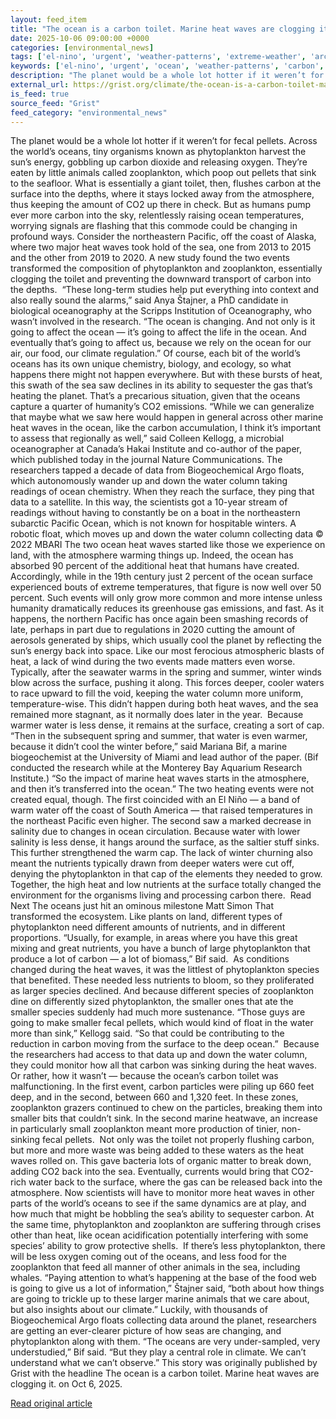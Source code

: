 ```yaml
---
layout: feed_item
title: "The ocean is a carbon toilet. Marine heat waves are clogging it."
date: 2025-10-06 09:00:00 +0000
categories: [environmental_news]
tags: ['el-nino', 'urgent', 'weather-patterns', 'extreme-weather', 'arctic', 'marine-impacts', 'year-2025', 'heatwave', 'ocean-acidification', 'wind-power']
keywords: ['el-nino', 'urgent', 'ocean', 'weather-patterns', 'carbon', 'extreme-weather', 'arctic', 'toilet']
description: "The planet would be a whole lot hotter if it weren’t for fecal pellets"
external_url: https://grist.org/climate/the-ocean-is-a-carbon-toilet-marine-heat-waves-are-clogging-it/
is_feed: true
source_feed: "Grist"
feed_category: "environmental_news"
---
```


The planet would be a whole lot hotter if it weren’t for fecal pellets. Across the world’s oceans, tiny organisms known as phytoplankton harvest the sun’s energy, gobbling up carbon dioxide and releasing oxygen. They’re eaten by little animals called zooplankton, which poop out pellets that sink to the seafloor. What is essentially a giant toilet, then, flushes carbon at the surface into the depths, where it stays locked away from the atmosphere, thus keeping the amount of CO2 up there in check. But as humans pump ever more carbon into the sky, relentlessly raising ocean temperatures, worrying signals are flashing that this commode could be changing in profound ways. Consider the northeastern Pacific, off the coast of Alaska, where two major heat waves took hold of the sea, one from 2013 to 2015 and the other from 2019 to 2020. A new study found the two events transformed the composition of phytoplankton and zooplankton, essentially clogging the toilet and preventing the downward transport of carbon into the depths.&nbsp; “These long-term studies help put everything into context and also really sound the alarms,” said Anya Štajner, a PhD candidate in biological oceanography at the Scripps Institution of Oceanography, who wasn’t involved in the research. “The ocean is changing. And not only is it going to affect the ocean — it&#8217;s going to affect the life in the ocean. And eventually that&#8217;s going to affect us, because we rely on the ocean for our air, our food, our climate regulation.&#8221; Of course, each bit of the world’s oceans has its own unique chemistry, biology, and ecology, so what happens there might not happen everywhere. But with these bursts of heat, this swath of the sea saw declines in its ability to sequester the gas that’s heating the planet. That’s a precarious situation, given that the oceans capture a quarter of humanity’s CO2 emissions. “While we can generalize that maybe what we saw here would happen in general across other marine heat waves in the ocean, like the carbon accumulation, I think it&#8217;s important to assess that regionally as well,” said Colleen Kellogg, a microbial oceanographer at Canada’s Hakai Institute and co-author of the paper, which published today in the journal Nature Communications. The researchers tapped a decade of data from Biogeochemical Argo floats, which autonomously wander up and down the water column taking readings of ocean chemistry. When they reach the surface, they ping that data to a satellite. In this way, the scientists got a 10-year stream of readings without having to constantly be on a boat in the northeastern subarctic Pacific Ocean, which is not known for hospitable winters. A robotic float, which moves up and down the water column collecting data © 2022 MBARI The two ocean heat waves started like those we experience on land, with the atmosphere warming things up. Indeed, the ocean has absorbed 90 percent of the additional heat that humans have created. Accordingly, while in the 19th century just 2 percent of the ocean surface experienced bouts of extreme temperatures, that figure is now well over 50 percent. Such events will only grow more common and more intense unless humanity dramatically reduces its greenhouse gas emissions, and fast. As it happens, the northern Pacific has once again been smashing records of late, perhaps in part due to regulations in 2020 cutting the amount of aerosols generated by ships, which usually cool the planet by reflecting the sun’s energy back into space. Like our most ferocious atmospheric blasts of heat, a lack of wind during the two events made matters even worse. Typically, after the seawater warms in the spring and summer, winter winds blow across the surface, pushing it along. This forces deeper, cooler waters to race upward to fill the void, keeping the water column more uniform, temperature-wise. This didn’t happen during both heat waves, and the sea remained more stagnant, as it normally does later in the year.&nbsp; Because warmer water is less dense, it remains at the surface, creating a sort of cap. “Then in the subsequent spring and summer, that water is even warmer, because it didn&#8217;t cool the winter before,” said Mariana Bif, a marine biogeochemist at the University of Miami and lead author of the paper. (Bif conducted the research while at the Monterey Bay Aquarium Research Institute.) “So the impact of marine heat waves starts in the atmosphere, and then it&#8217;s transferred into the ocean.” The two heating events were not created equal, though. The first coincided with an El Niño — a band of warm water off the coast of South America — that raised temperatures in the northeast Pacific even higher. The second saw a marked decrease in salinity due to changes in ocean circulation. Because water with lower salinity is less dense, it hangs around the surface, as the saltier stuff sinks. This further strengthened the warm cap. The lack of winter churning also meant the nutrients typically drawn from deeper waters were cut off, denying the phytoplankton in that cap of the elements they needed to grow. Together, the high heat and low nutrients at the surface totally changed the environment for the organisms living and processing carbon there.&nbsp; Read Next The oceans just hit an ominous milestone Matt Simon That transformed the ecosystem. Like plants on land, different types of phytoplankton need different amounts of nutrients, and in different proportions. “Usually, for example, in areas where you have this great mixing and great nutrients, you have a bunch of large phytoplankton that produce a lot of carbon — a lot of biomass,” Bif said.&nbsp; As conditions changed during the heat waves, it was the littlest of phytoplankton species that benefited. These needed less nutrients to bloom, so they proliferated as larger species declined. And because different species of zooplankton dine on differently sized phytoplankton, the smaller ones that ate the smaller species suddenly had much more sustenance. “Those guys are going to make smaller fecal pellets, which would kind of float in the water more than sink,” Kellogg said. “So that could be contributing to the reduction in carbon moving from the surface to the deep ocean.”&nbsp; Because the researchers had access to that data up and down the water column, they could monitor how all that carbon was sinking during the heat waves. Or rather, how it wasn’t — because the ocean’s carbon toilet was malfunctioning. In the first event, carbon particles were piling up 660 feet deep, and in the second, between 660 and 1,320 feet. In these zones, zooplankton grazers continued to chew on the particles, breaking them into smaller bits that couldn’t sink. In the second marine heatwave, an increase in particularly small zooplankton meant more production of tinier, non-sinking fecal pellets.&nbsp; Not only was the toilet not properly flushing carbon, but more and more waste was being added to these waters as the heat waves rolled on. This gave bacteria lots of organic matter to break down, adding CO2 back into the sea. Eventually, currents would bring that CO2-rich water back to the surface, where the gas can be released back into the atmosphere. Now scientists will have to monitor more heat waves in other parts of the world’s oceans to see if the same dynamics are at play, and how much that might be hobbling the sea’s ability to sequester carbon. At the same time, phytoplankton and zooplankton are suffering through crises other than heat, like ocean acidification potentially interfering with some species’ ability to grow protective shells.&nbsp; If there’s less phytoplankton, there will be less oxygen coming out of the oceans, and less food for the zooplankton that feed all manner of other animals in the sea, including whales. “Paying attention to what&#8217;s happening at the base of the food web is going to give us a lot of information,” Štajner said, “both about how things are going to trickle up to these larger marine animals that we care about, but also insights about our climate.&#8221; Luckily, with thousands of Biogeochemical Argo floats collecting data around the planet, researchers are getting an ever-clearer picture of how seas are changing, and phytoplankton along with them. “The oceans are very under-sampled, very understudied,” Bif said. “But they play a central role in climate. We can&#8217;t understand what we can&#8217;t observe.” This story was originally published by Grist with the headline The ocean is a carbon toilet. Marine heat waves are clogging it. on Oct 6, 2025.

[Read original article](https://grist.org/climate/the-ocean-is-a-carbon-toilet-marine-heat-waves-are-clogging-it/)
